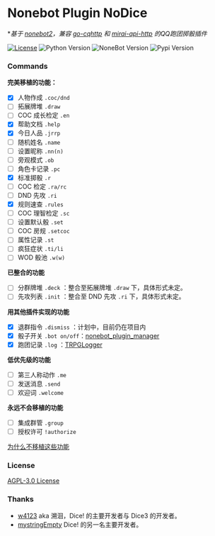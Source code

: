 # Nonebot Plugin NoDice

**基于 [nonebot2](https://github.com/nonebot/nonebot2)，兼容 [go-cqhttp](https://github.com/Mrs4s/go-cqhttp) 和 [mirai-api-http](https://github.com/project-mirai/mirai-api-http) 的QQ跑团掷骰插件*

[![License](https://img.shields.io/github/license/thereisnodice/nodice2)](LICENSE)
![Python Version](https://img.shields.io/badge/python-3.7.3+-blue.svg)
![NoneBot Version](https://img.shields.io/badge/nonebot-2.0.0a11+-red.svg)
![Pypi Version](https://img.shields.io/pypi/v/nonebot-plugin-nodice.svg)

### Commands

**完美移植的功能：**

- [x] 人物作成 `.coc/dnd`
- [ ] 拓展牌堆 `.draw`
- [ ] COC 成长检定 `.en`
- [x] 帮助文档 `.help`
- [x] 今日人品 `.jrrp`
- [ ] 随机姓名 `.name`
- [ ] 设置昵称 `.nn(n)`
- [ ] 旁观模式 `.ob`
- [ ] 角色卡记录 `.pc`
- [x] 标准掷骰 `.r`
- [ ] COC 检定 `.ra/rc`
- [ ] DND 先攻 `.ri` 
- [x] 规则速查 `.rules`
- [ ] COC 理智检定 `.sc`
- [ ] 设置默认骰 `.set`
- [ ] COC 房规 `.setcoc`
- [ ] 属性记录 `.st`
- [ ] 疯狂症状 `.ti/li`
- [ ] WOD 骰池 `.w(w)`

**已整合的功能**

- [ ] 分群牌堆 `.deck` ：整合至拓展牌堆 `.draw` 下，具体形式未定。
- [ ] 先攻列表 `.init` ：整合至 DND 先攻 `.ri` 下，具体形式未定。

**用其他插件实现的功能**

- [x] 退群指令 `.dismiss` ：计划中，目前仍在项目内
- [x] 骰子开关 `.bot on/off`：[nonebot_plugin_manager](https://github.com/Jigsaw111/nonebot_plugin_manager)
- [x] 跑团记录 `.log` ：[TRPGLogger](https://github.com/thereisnodice/TRPGLogger)

**低优先级的功能**

- [ ] 第三人称动作 `.me `
- [ ] 发送消息 `.send`
- [ ] 欢迎词 `.welcome`

**永远不会移植的功能**

- [ ] 集成群管 `.group`
- [ ] 授权许可 `!authorize`

[为什么不移植这些功能](../../../docs/DEVELOPER.md#某些功能不会移植的原因)

### License

[AGPL-3.0 License](LICENSE)

### Thanks

- [w4123](https://github.com/w4123) aka 溯洄，Dice! 的主要开发者与 Dice3 的开发者。
- [mystringEmpty](https://github.com/mystringEmpty) Dice! 的另一名主要开发者。